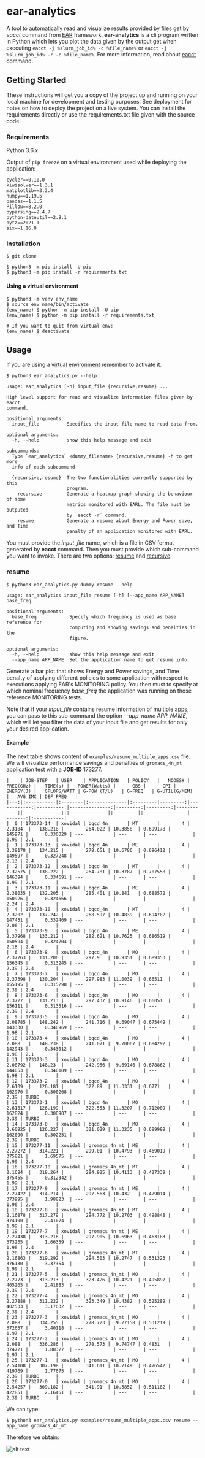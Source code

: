 # ear-analytics

A tool to automatically read and visualize results provided by files get by 
_eacct_ command from [EAR](https://gitlab.bsc.es/ear_team/ear/-/wikis/home) framework.
**ear-analytics** is a cli program written in Python which lets you plot the data given by 
the output get when executing `eacct -j %slurm_job_id% -c %file_name%` or 
`eacct -j %slurm_job_id% -r -c %file_name%`. For more information, read about
[eacct](https://gitlab.bsc.es/ear_team/ear/-/wikis/Commands#energy-account-eacct) 
command.

## Getting Started

These instructions will get you a copy of the project up and running on your local machine for development and testing purposes. See deployment for notes on how to deploy the project on a live system.
You can install the requirements directly or use the requirements.txt file given with the source code.

### Requirements

Python 3.6.x

Output of `pip freeze` on a virtual environment used while deploying the 
application:
```
cycler==0.10.0
kiwisolver==1.3.1
matplotlib==3.3.4
numpy==1.19.5
pandas==1.1.5
Pillow==8.2.0
pyparsing==2.4.7
python-dateutil==2.8.1
pytz==2021.1
six==1.16.0
```

### Installation

`$ git clone`

```
$ python3 -m pip install -U pip
$ python3 -m pip install -r requirements.txt
```

#### Using a virtual environment

```
$ python3 -m venv env_name
$ source env_name/bin/activate
(env_name) $ python -m pip install -U pip
(env_name) $ python -m pip install -r requirements.txt

# If you want to quit from virtual env:
(env_name) $ deactivate
```

## Usage

If you are using a [virtual environment](#using-a-virtual-environment) remember to activate it.

```
$ python3 ear_analytics.py --help

usage: ear_analytics [-h] input_file {recursive,resume} ...

High level support for read and visualize information files given by eacct
command.

positional arguments:
  input_file          Specifies the input file name to read data from.

optional arguments:
  -h, --help          show this help message and exit

subcommands:
  Type `ear_analytics` <dummy_filename> {recursive,resume} -h to get more
  info of each subcommand

  {recursive,resume}  The two functionalities currently supported by this
                      program.
    recursive         Generate a heatmap graph showing the behaviour of some
                      metrics monitored with EARL. The file must be outputed
                      by `eacct -r` command.
    resume            Generate a resume about Energy and Power save, and Time
                      penalty of an application monitored with EARL.
```

You must provide the *input_file* name, which is a file in CSV format generated by **eacct** command. Then you must provide which sub-command you want to invoke. There are two options: [resume](#resume) and [recursive](#recursive).

### resume

```
$ python3 ear_analytics.py dummy resume --help

usage: ear_analytics input_file resume [-h] [--app_name APP_NAME] base_freq

positional arguments:
  base_freq            Specify which frequency is used as base reference for
                       computing and showing savings and penalties in the
                       figure.

optional arguments:
  -h, --help           show this help message and exit
  --app_name APP_NAME  Set the application name to get resume info.
```

Generate a bar plot that shows Energy and Power savings, and Time penalty of applying different policies to some application with respect to executions applying EAR's MONITORING policy.
You then must to specify at which nominal frequency *base_freq* the application was running on those reference MONITORING tests.

Note that if your *input_file* contains resume information of multiple apps, you can pass to this sub-command the option *--app_name APP_NAME*, which will let you filter the data of your input file and get results for only your desired application.

#### Example

The next table shows content of `examples/resume_multiple_apps.csv` file. We will visualize performance savings and penalties of `gromacs_4n_mt` application test with a **JOB-ID** 173277.
```
|    | JOB-STEP   | USER    | APPLICATION   | POLICY   |   NODES# |   FREQ(GHz) |   TIME(s) |   POWER(Watts) |      GBS |      CPI |   ENERGY(J) |   GFLOPS/WATT | G-POW (T/U)   | G-FREQ   | G-UTIL(G/MEM)   |   AVG IMC | DEF FREQ   |
|---:|:-----------|:--------|:--------------|:---------|---------:|------------:|----------:|---------------:|---------:|---------:|------------:|--------------:|:--------------|:---------|:----------------|----------:|:-----------|
|  0 | 173373-14  | xovidal | bqcd_4n       | MT       |        4 |     2.3184  |   138.218 |        264.022 | 10.3858  | 0.699178 |      145971 |      0.336029 | ---           | ---      | ---             |      1.99 | 2.1        |
|  1 | 173373-13  | xovidal | bqcd_4n       | ME       |        4 |     2.38178 |   134.215 |        278.651 | 10.6786  | 0.696412 |      149597 |      0.327248 | ---           | ---      | ---             |      2.13 | 2.4        |
|  2 | 173373-12  | xovidal | bqcd_4n       | MT       |        4 |     2.32575 |   138.222 |        264.781 | 10.3787  | 0.707558 |      146394 |      0.334691 | ---           | ---      | ---             |      1.99 | 2.1        |
|  3 | 173373-11  | xovidal | bqcd_4n       | ME       |        4 |     2.38035 |   132.205 |        285.401 | 10.841   | 0.688572 |      150926 |      0.324666 | ---           | ---      | ---             |      2.24 | 2.4        |
|  4 | 173373-10  | xovidal | bqcd_4n       | MT       |        4 |     2.3202  |   137.242 |        268.597 | 10.4839  | 0.694782 |      147451 |      0.332469 | ---           | ---      | ---             |      2.06 | 2.1        |
|  5 | 173373-9   | xovidal | bqcd_4n       | ME       |        4 |     2.37968 |   133.212 |        282.621 | 10.7625  | 0.686519 |      150594 |      0.324704 | ---           | ---      | ---             |      2.18 | 2.4        |
|  6 | 173373-8   | xovidal | bqcd_4n       | MO       |        4 |     2.37263 |   131.206 |        297.9   | 10.9351  | 0.689353 |      156345 |      0.313245 | ---           | ---      | ---             |      2.39 | 2.4        |
|  7 | 173373-7   | xovidal | bqcd_4n       | MO       |        4 |     2.37398 |   130.204 |        297.983 | 11.0039  | 0.66511  |      155195 |      0.315298 | ---           | ---      | ---             |      2.39 | 2.4        |
|  8 | 173373-6   | xovidal | bqcd_4n       | MO       |        4 |     2.3727  |   131.213 |        297.437 | 10.9146  | 0.66051  |      156111 |      0.313516 | ---           | ---      | ---             |      2.39 | 2.4        |
|  9 | 173373-5   | xovidal | bqcd_4n       | MO       |        4 |     2.08785 |   148.242 |        241.716 |  9.69047 | 0.675449 |      143330 |      0.340969 | ---           | ---      | ---             |      1.98 | 2.1        |
| 10 | 173373-4   | xovidal | bqcd_4n       | MO       |        4 |     2.088   |   148.238 |        241.071 |  9.70067 | 0.684292 |      142943 |      0.343012 | ---           | ---      | ---             |      1.98 | 2.1        |
| 11 | 173373-3   | xovidal | bqcd_4n       | MO       |        4 |     2.08792 |   148.23  |        242.956 |  9.69146 | 0.678862 |      144053 |      0.340109 | ---           | ---      | ---             |      1.98 | 2.1        |
| 12 | 173373-2   | xovidal | bqcd_4n       | MO       |        4 |     2.6109  |   126.181 |        322.89  | 11.3331  | 0.6771   |      162970 |      0.300268 | ---           | ---      | ---             |      2.39 | TURBO      |
| 13 | 173373-1   | xovidal | bqcd_4n       | MO       |        4 |     2.61817 |   126.199 |        322.553 | 11.3207  | 0.712089 |      162824 |      0.300907 | ---           | ---      | ---             |      2.39 | TURBO      |
| 14 | 173373-0   | xovidal | bqcd_4n       | MO       |        4 |     2.60925 |   126.227 |        321.029 | 11.3235  | 0.689998 |      162090 |      0.302251 | ---           | ---      | ---             |      2.39 | TURBO      |
| 15 | 173277-11  | xovidal | gromacs_4n_mt | ME       |        4 |     2.27272 |   314.221 |        299.01  | 10.4793  | 0.469019 |      375821 |      1.69575  | ---           | ---      | ---             |      1.99 | 2.4        |
| 16 | 173277-10  | xovidal | gromacs_4n_mt | MT       |        4 |     2.1684  |   318.264 |        294.925 | 10.4113  | 0.427339 |      375455 |      0.312342 | ---           | ---      | ---             |      1.99 | 2.1        |
| 17 | 173277-9   | xovidal | gromacs_4n_mt | ME       |        4 |     2.27422 |   314.214 |        297.563 | 10.432   | 0.479014 |      373995 |      1.98823  | ---           | ---      | ---             |      1.96 | 2.4        |
| 18 | 173277-8   | xovidal | gromacs_4n_mt | MT       |        4 |     2.16878 |   317.279 |        294.772 | 10.2703  | 0.498848 |      374100 |      2.41074  | ---           | ---      | ---             |      1.99 | 2.1        |
| 19 | 173277-7   | xovidal | gromacs_4n_mt | ME       |        4 |     2.27438 |   313.216 |        297.905 | 10.6963  | 0.463183 |      373235 |      1.66359  | ---           | ---      | ---             |      1.96 | 2.4        |
| 20 | 173277-6   | xovidal | gromacs_4n_mt | MT       |        4 |     2.16863 |   319.292 |        294.503 | 10.2747  | 0.531323 |      376130 |      3.37354  | ---           | ---      | ---             |      1.99 | 2.1        |
| 21 | 173277-5   | xovidal | gromacs_4n_mt | MO       |        4 |     2.2773  |   313.213 |        323.426 | 10.4221  | 0.495897 |      405205 |      2.41883  | ---           | ---      | ---             |      2.39 | 2.4        |
| 22 | 173277-4   | xovidal | gromacs_4n_mt | MO       |        4 |     2.27888 |   311.222 |        323.349 | 10.4382  | 0.525289 |      402533 |      3.17632  | ---           | ---      | ---             |      2.39 | 2.4        |
| 23 | 173277-3   | xovidal | gromacs_4n_mt | MO       |        4 |     2.088   |   334.255 |        278.723 |  9.77158 | 0.531219 |      372657 |      3.40118  | ---           | ---      | ---             |      1.97 | 2.1        |
| 24 | 173277-2   | xovidal | gromacs_4n_mt | MO       |        4 |     2.088   |   336.286 |        278.573 |  9.74747 | 0.4831   |      374721 |      1.88377  | ---           | ---      | ---             |      1.97 | 2.1        |
| 25 | 173277-1   | xovidal | gromacs_4n_mt | MO       |        4 |     2.54108 |   307.198 |        341.611 | 10.7149  | 0.476542 |      419769 |      1.77675  | ---           | ---      | ---             |      2.39 | TURBO      |
| 26 | 173277-0   | xovidal | gromacs_4n_mt | MO       |        4 |     2.54257 |   309.182 |        341.91  | 10.5852  | 0.511182 |      422851 |      2.16451  | ---           | ---      | ---             |      2.39 | TURBO      |
```

We can type:

`$ python3 ear_analytics.py examples/resume_multiple_apps.csv resume --app_name gromacs_4n_mt`

Therefore we obtain:

![alt text](resume_mult_apps.png)
